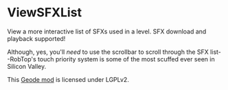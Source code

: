 # ViewSFXList
View a more interactive list of SFXs used in a level. SFX download and playback supported!

Although, yes, you'll *need* to use the scrollbar to scroll through the SFX list--RobTop's touch priority system is some of the most scuffed ever seen in Silicon Valley.

This [Geode mod](https://geode-sdk.org) is licensed under LGPLv2.